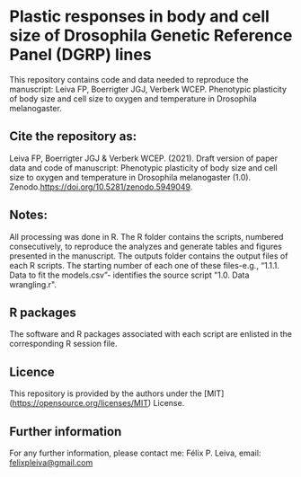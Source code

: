 # Plastic responses in body and cell size of Drosophila Genetic Reference Panel (DGRP) lines
 
This repository contains code and data needed to reproduce the manuscript: Leiva FP, Boerrigter JGJ, Verberk WCEP. Phenotypic plasticity of body size and cell size to oxygen and temperature in Drosophila melanogaster. 

## Cite the repository as: 

Leiva FP, Boerrigter JGJ & Verberk WCEP. (2021). Draft version of paper data and code of manuscript: Phenotypic plasticity of body size and cell size to oxygen and temperature in Drosophila melanogaster (1.0). Zenodo.https://doi.org/10.5281/zenodo.5949049.

## Notes:
All processing was done in R. The R folder contains the scripts, numbered consecutively, to reproduce the analyzes and generate tables and figures presented in the manuscript. The outputs folder contains the output files of each R scripts. The starting number of each one of these files-e.g., “1.1.1. Data to fit the models.csv”- identifies the source script "1.0. Data wrangling.r".  

## R packages
The software and R packages associated with each script are enlisted in the corresponding R session file.

## Licence
This repository is provided by the authors under the [MIT] (https://opensource.org/licenses/MIT) License.

## Further information
For any further information, please contact me: Félix P. Leiva, email: felixpleiva@gmail.com 
